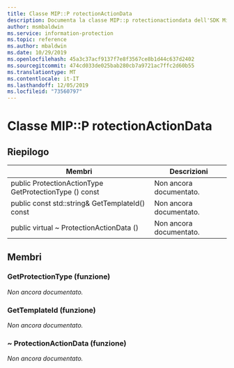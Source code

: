 ```yaml
---
title: Classe MIP::P rotectionActionData
description: Documenta la classe MIP::p rotectionactiondata dell'SDK Microsoft Information Protection (MIP).
author: msmbaldwin
ms.service: information-protection
ms.topic: reference
ms.author: mbaldwin
ms.date: 10/29/2019
ms.openlocfilehash: 45a3c37acf9137f7e8f3567ce8b1d44c637d2402
ms.sourcegitcommit: 474cd033de025bab280cb7a9721ac7ffc2d60b55
ms.translationtype: MT
ms.contentlocale: it-IT
ms.lasthandoff: 12/05/2019
ms.locfileid: "73560797"
---
```

# <a name="class-mipprotectionactiondata"></a>Classe MIP::P rotectionActionData 
  
## <a name="summary"></a>Riepilogo
 Membri                        | Descrizioni                                
--------------------------------|---------------------------------------------
public ProtectionActionType GetProtectionType () const  | Non ancora documentato.
public const std::string& GetTemplateId() const  | Non ancora documentato.
public virtual ~ ProtectionActionData ()  | Non ancora documentato.
  
## <a name="members"></a>Membri
  
### <a name="getprotectiontype-function"></a>GetProtectionType (funzione)
_Non ancora documentato._

  
### <a name="gettemplateid-function"></a>GetTemplateId (funzione)
_Non ancora documentato._

  
### <a name="protectionactiondata-function"></a>~ ProtectionActionData (funzione)
_Non ancora documentato._
